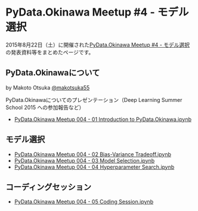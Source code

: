 # PyData.Okinawa Meetup #4 - モデル選択

2015年8月22日（土）に開催された[PyData.Okinawa Meetup #4 - モデル選択](http://pydataokinawa.connpass.com/event/18396/)の発表資料等をまとめたページです。

## PyData.Okinawaについて

by Makoto Otsuka [@makotsuka55](https://twitter.com/makotsuka55)

PyData.Okinawaについてのプレゼンテーション（Deep Learning Summer School 2015 への参加報告など）

- [PyData.Okinawa Meetup 004 - 01 Introduction to PyData.Okinawa.ipynb]()

## モデル選択

- [PyData.Okinawa Meetup 004 - 02 Bias-Variance Tradeoff.ipynb]()
- [PyData.Okinawa Meetup 004 - 03 Model Selection.ipynb]()
- [PyData.Okinawa Meetup 004 - 04 Hyperparameter Search.ipynb]()

## コーディングセッション

- [PyData.Okinawa Meetup 004 - 05 Coding Session.ipynb]()
